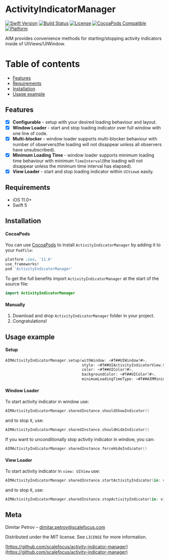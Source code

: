 # ActivityIndicatorManager

[![Swift Version][swift-image]][swift-url]
[![Build Status][travis-image]][travis-url]
[![License][license-image]][license-url]
[![CocoaPods Compatible](https://img.shields.io/cocoapods/v/ActivityIndicatorManager)](https://img.shields.io/cocoapods/v/ActivityIndicatorManager)  
[![Platform](https://img.shields.io/cocoapods/p/ActivityIndicatorManager)](http://cocoapods.org/pods/ActivityIndicatorManager)

AIM provides convenience methods for starting/stopping activity indicators inside of UIViews/UIWindow.

Table of contents
=================  
  
* [Features](#features)   
* [Requirements](#requirements)
* [Installation](#installation)
* [Usage example](#usage-example)
    
## Features

- [x] **Configurable** - setup with your desired loading behaviour and layout.
- [x] **Window Loader** - start and stop loading indicator over full window with one line of code. 
- [x] **Multi-blocker** - window loader supports multi-blocker behaviour with number of observers(the loading will not disappear unless all observers have unsubscribed).
- [x] **Minimum Loading Time** - window loader supports minimum loading time behaviour with minimum `TimeInterval`(the loading will not disappear unless the minimum time interval has elapsed).
- [x] **View Loader** - start and stop loading indicator within `UIView`s easily.

## Requirements

- iOS 11.0+
- Swift 5

## Installation

#### CocoaPods
You can use [CocoaPods](http://cocoapods.org/) to install `ActivityIndicatorManager` by adding it to your `Podfile`:

```ruby
platform :ios, '11.0'
use_frameworks!
pod 'ActivityIndicatorManager'
```

To get the full benefits import `ActivityIndicatorManager` at the start of the source file:

```swift
import ActivityIndicatorManager
```

#### Manually
1. Download and drop ```ActivityIndicatorManager``` folder in your project.  
2. Congratulations!  

## Usage example

#### Setup

```swift
AIMActivityIndicatorManager.setup(withWindow: <#T##UIWindow?#>,
                                  style: <#T##UIActivityIndicatorView.Style#>,
                                  color: <#T##UIColor?#>,
                                  backgroundColor: <#T##UIColor?#>,
                                  minimumLoadingTimeType: <#T##AIMMinimumLoadingTimeType#>)
```

#### Window Loader

To start activity indicator in window use:
```swift
AIMActivityIndicatorManager.sharedInstance.shouldShowIndicator()
```

and to stop it, use:
```swift
AIMActivityIndicatorManager.sharedInstance.shouldHideIndicator()
```

If you want to unconditionally stop activity indicator in window, you can:
```swift
AIMActivityIndicatorManager.sharedInstance.forceHideIndicator()
```

#### View Loader

To start activity indicator in `view: UIView` use:
```swift
AIMActivityIndicatorManager.sharedInstance.startActivityIndicator(in: view)
```

and to stop it, use:
```swift
AIMActivityIndicatorManager.sharedInstance.stopActivityIndicator(in: view)
```

## Meta

Dimitar Petrov – dimitar.petrov@scalefocus.com

Distributed under the MIT license. See ``LICENSE`` for more information.

[https://github.com/scalefocus/activity-indicator-manager](https://github.com/scalefocus/activity-indicator-manager)

[swift-image]:https://img.shields.io/badge/swift-5-green.svg
[swift-url]: https://swift.org/
[license-image]: https://img.shields.io/badge/License-MIT-blue.svg
[license-url]: https://github.com/scalefocus/activity-indicator-manager/blob/master/LICENSE
[travis-image]: https://travis-ci.com/scalefocus/activity-indicator-manager.svg?branch=master
[travis-url]: https://travis-ci.com/scalefocus/activity-indicator-manager
